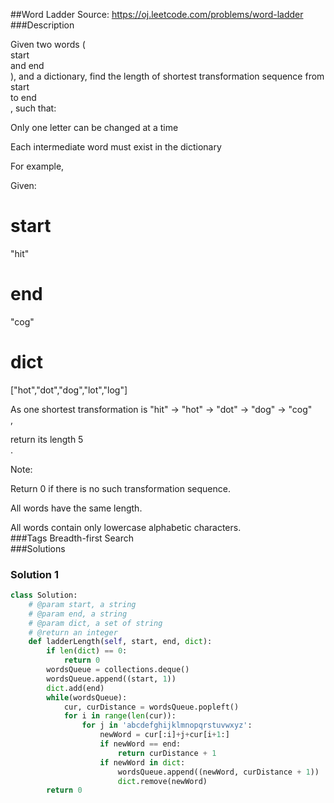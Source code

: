 ##Word Ladder
Source: https://oj.leetcode.com/problems/word-ladder  
###Description



Given two words (  
start  
 and
end  
), and a dictionary, find the length of shortest transformation sequence from
start  
 to
end  
, such that:





Only one letter can be changed at a time  


Each intermediate word must exist in the dictionary  






For example,




Given:  


start  
 =
"hit"  


end  
 =
"cog"  


dict  
 =
["hot","dot","dog","lot","log"]  





As one shortest transformation is
"hit" -> "hot" -> "dot" -> "dog" -> "cog"  
,  

return its length
5  
.






Note:  




Return 0 if there is no such transformation sequence.  


All words have the same length.  


All words contain only lowercase alphabetic characters.  
###Tags
Breadth-first Search  
###Solutions

### Solution 1
```python
class Solution:
    # @param start, a string
    # @param end, a string
    # @param dict, a set of string
    # @return an integer
    def ladderLength(self, start, end, dict):
        if len(dict) == 0:
            return 0
        wordsQueue = collections.deque()
        wordsQueue.append((start, 1))
        dict.add(end)
        while(wordsQueue):
            cur, curDistance = wordsQueue.popleft()
            for i in range(len(cur)):
                for j in 'abcdefghijklmnopqrstuvwxyz':
                    newWord = cur[:i]+j+cur[i+1:]
                    if newWord == end:
                        return curDistance + 1
                    if newWord in dict:
                        wordsQueue.append((newWord, curDistance + 1))
                        dict.remove(newWord)
        return 0
```

